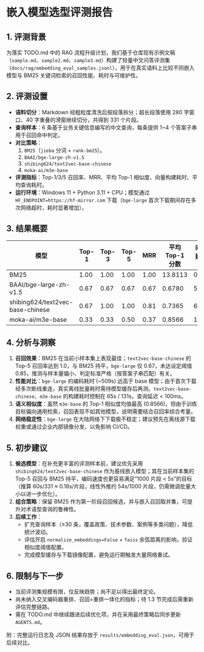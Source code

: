 # 嵌入模型选型评测报告

## 1. 评测背景
为落实 TODO.md 中的 RAG 流程升级计划，我们基于仓库现有示例文稿（`sample.md`、`sample2.md`、`sample3.md`）构建了轻量中文问答评测集（`docs/rag/embedding_eval_samples.jsonl`），用于在真实语料上比较不同嵌入模型与 BM25 关键词检索的召回性能、耗时与可维护性。

## 2. 评测设置
- **语料切分**：Markdown 经粗粒度清洗后按段落拆分；超长段落使用 280 字窗口、40 字重叠的滑窗继续切分，共得到 331 个片段。
- **查询样本**：6 条基于业务关键信息编写的中文查询，每条提供 1~4 个答案子串用于召回命中判定。
- **对比策略**：
  1. `BM25`（`jieba` 分词 + `rank-bm25`）。
  2. `BAAI/bge-large-zh-v1.5`
  3. `shibing624/text2vec-base-chinese`
  4. `moka-ai/m3e-base`
- **评测指标**：Top-1/3/5 召回率、MRR、平均 Top-1 相似度、向量构建耗时、平均查询耗时。
- **运行环境**：Windows 11 + Python 3.11 + CPU；模型通过 `HF_ENDPOINT=https://hf-mirror.com` 下载（`bge-large` 首次下载期间存在多次网络超时，耗时显著增加）。

## 3. 结果概要
| 模型 | Top-1 | Top-3 | Top-5 | MRR | 平均 Top-1 分数 | 向量构建耗时 (s) | 平均查询耗时 (ms) |
| --- | --- | --- | --- | --- | --- | --- | --- |
| BM25 | 1.00 | 1.00 | 1.00 | 1.00 | 13.8113 | 0.00 | 0.90 |
| BAAI/bge-large-zh-v1.5 | 0.67 | 0.67 | 0.67 | 0.67 | 0.6780 | 508.95 | 211.83 |
| shibing624/text2vec-base-chinese | 0.67 | 1.00 | 1.00 | 0.81 | 0.7365 | 64.52 | 81.67 |
| moka-ai/m3e-base | 0.33 | 0.33 | 0.50 | 0.37 | 0.8566 | 130.93 | 66.41 |

## 4. 分析与洞察
1. **召回效果**：BM25 在当前小样本集上表现最佳；`text2vec-base-chinese` 的 Top-5 召回率达到 1.0，与 BM25 持平，`bge-large` 仅 0.67，未达设定阈值 0.85，推测与样本量偏小、判定标准严格（按答案子串匹配）有关。
2. **性能对比**：`bge-large` 的编码耗时 (~509s) 远高于 base 模型；由于首次下载经多次断线重连，真实离线批量耗时需待模型缓存后再测。`text2vec-base-chinese`、`m3e-base` 的构建耗时控制在 65s / 131s，查询延迟 < 100ms。
3. **语义相似度**：虽然 `m3e-base` 的 Top-1 相似度均值最高 (0.8566)，但由于训练目标偏向通用检索，召回表现不如其他模型，说明需要结合召回率综合考量。
4. **网络稳定性**：`bge-large` 在大陆网络下下载极不稳定；建议预先在离线源下载权重或通过企业内部镜像分发，以免影响 CI/CD。

## 5. 初步建议
1. **候选模型**：在补充更丰富的评测样本前，建议优先采用 `shibing624/text2vec-base-chinese` 作为基线嵌入模型；其在当前样本集的 Top-5 召回与 BM25 持平，编码速度也更容易满足“1000 片段 < 5s”的目标（推算 60s/331 ≈ 0.18s/片段，线性外推约 54s/1000 片段，仍需微调批量大小以进一步优化）。
2. **组合策略**：保留 BM25 作为第一阶段召回候选，并与嵌入召回取并集，可提升对术语型查询的鲁棒性。
3. **后续工作**：
   - 扩充查询样本（≥30 条，覆盖政策、技术参数、案例等多类问题），降低统计波动。
   - 评估开启 `normalize_embeddings=False` + `faiss` 余弦距离的影响，验证相似度阈值配置。
   - 完成模型缓存与下载镜像配置，避免运行期触发大量网络重试。

## 6. 限制与下一步
- 当前评测集规模有限，仅反映趋势；尚不足以得出最终定论。
- 尚未纳入交叉编码器重排、召回+重排一体化的指标；待 1.3 节完成后需重新评估完整链路。
- 需在 TODO.md 中继续跟进后续优化项，并在采用最终策略后同步更新 `AGENTS.md`。

附：完整运行日志及 JSON 结果存放于 `results/embedding_eval.json`，可用于后续对比。

